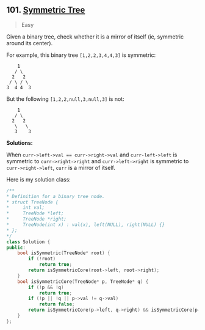 ## 101. [Symmetric Tree](https://leetcode.com/problems/symmetric-tree/)

> Easy

Given a binary tree, check whether it is a mirror of itself (ie, symmetric around its center).

For example, this binary tree `[1,2,2,3,4,4,3]` is symmetric:

```
    1
   / \
  2   2
 / \ / \
3  4 4  3
```

 

But the following `[1,2,2,null,3,null,3]` is not:

```
    1
   / \
  2   2
   \   \
   3    3
```



**Solutions:**

When `curr->left->val == curr->right->val` and `curr-left->left` is symmetric to `curr->right->right`  and `curr->left->right` is symmetric to `curr->right->left`, `curr` is a mirror of itself.

Here is my solution class:

```c++
/**
* Definition for a binary tree node.
* struct TreeNode {
*     int val;
*     TreeNode *left;
*     TreeNode *right;
*     TreeNode(int x) : val(x), left(NULL), right(NULL) {}
* };
*/
class Solution {
public:
	bool isSymmetric(TreeNode* root) {
		if (!root)
			return true;
		return isSymmetricCore(root->left, root->right);
	}
	bool isSymmetricCore(TreeNode* p, TreeNode* q) {
		if (!p && !q)
			return true;
		if (!p || !q || p->val != q->val)
			return false;
		return isSymmetricCore(p->left, q->right) && isSymmetricCore(p->right, q->left);
	}
};
```

